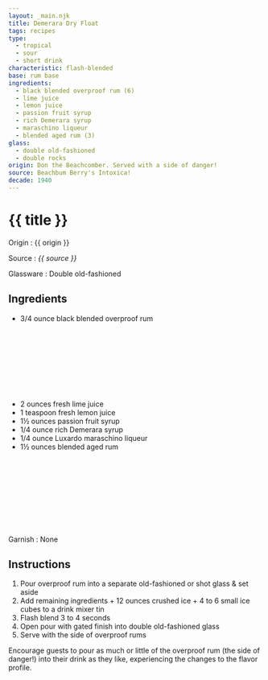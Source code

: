 ```yaml
---
layout: _main.njk
title: Demerara Dry Float
tags: recipes
type:
  - tropical
  - sour
  - short drink
characteristic: flash-blended
base: rum base
ingredients:
  - black blended overproof rum (6)
  - lime juice
  - lemon juice
  - passion fruit syrup
  - rich Demerara syrup
  - maraschino liqueur
  - blended aged rum (3)
glass: 
  - double old-fashioned
  - double rocks
origin: Don the Beachcomber. Served with a side of danger!
source: Beachbum Berry's Intoxica!
decade: 1940
---
```

<!-- markdownlint-disable MD025 -->
# {{ title }}
<!-- markdownlint-disable MD025 -->

Origin
  : {{ origin }}

Source
  : <cite>{{ source }}</cite>

Glassware
  : Double old-fashioned

## Ingredients

* 3/4 ounce black blended overproof rum<icon-l space="1em" class="bigger" label="(6)"><span class="with-icon"><svg class="icon"><use href="/assets/images/icons/circle-6.svg#circle-6"></use></svg></span></icon-l>
* 2 ounces fresh lime juice
* 1 teaspoon fresh lemon juice
* 1&frac12; ounces passion fruit syrup
* 1/4 ounce rich Demerara syrup
* 1/4 ounce Luxardo maraschino liqueur
* 1&frac12; ounces blended aged rum<icon-l space="1em" class="bigger" label="(7)"><span class="with-icon"><svg class="icon"><use href="/assets/images/icons/circle-7.svg#circle-7"></use></svg></span></icon-l>

Garnish
  : None

## Instructions

1. Pour overproof rum into a separate old-fashioned or shot glass & set aside
2. Add remaining ingredients + 12 ounces crushed ice + 4 to 6 small ice cubes to a drink mixer tin
3. Flash blend 3 to 4 seconds
4. Open pour with gated finish into double old-fashioned glass
5. Serve with the side of overproof rums

Encourage guests to pour as much or little of the overproof rum (the side of danger!) into their drink as they like, experiencing the changes to the flavor profile.
